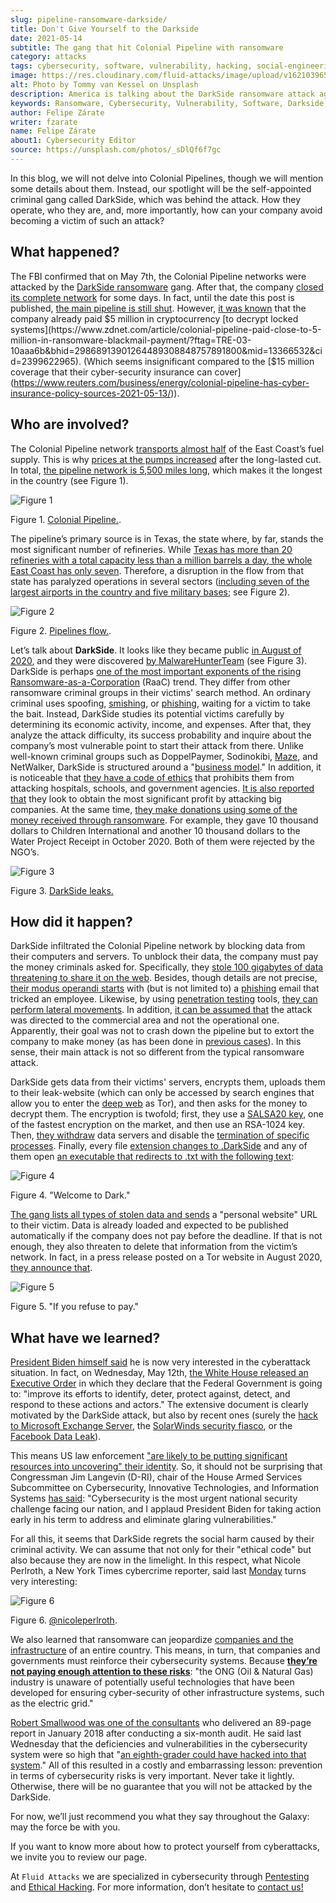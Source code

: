 ```yaml
---
slug: pipeline-ransomware-darkside/
title: Don't Give Yourself to the Darkside
date: 2021-05-14
subtitle: The gang that hit Colonial Pipeline with ransomware
category: attacks
tags: cybersecurity, software, vulnerability, hacking, social-engineering, risk
image: https://res.cloudinary.com/fluid-attacks/image/upload/v1621039654/blog/pipeline-ransomware-darkside/cover_cyypaa.webp
alt: Photo by Tommy van Kessel on Unsplash
description: America is talking about the DarkSide ransomware attack against Colonial Pipeline, one of the largest USA pipeline companies. Here is what we know about it.
keywords: Ransomware, Cybersecurity, Vulnerability, Software, Darkside, Colonial Pipeline, Ethical Hacking, Pentesting
author: Felipe Zárate
writer: fzarate
name: Felipe Zárate
about1: Cybersecurity Editor
source: https://unsplash.com/photos/_sDlQf6f7gc
---
```


In this blog, we will not delve into Colonial Pipelines, though we will
mention some details about them. Instead, our spotlight will be the
self-appointed criminal gang called DarkSide, which was behind the
attack. How they operate, who they are, and, more importantly, how can
your company avoid becoming a victim of such an attack?

## What happened?

The FBI confirmed that on May 7th, the Colonial Pipeline networks were
attacked by the [DarkSide
ransomware](https://www.fbi.gov/news/pressrel/press-releases/fbi-statement-on-compromise-of-colonial-pipeline-networks)
gang. After that, the company [closed its complete
network](https://www.reuters.com/technology/fireeye-shares-jump-after-pipeline-cyberattack-2021-05-10/)
for some days. In fact, until the date this post is published, [the main
pipeline is still
shut](https://www.usatoday.com/story/news/nation/2021/05/12/colonial-pipeline-hack-shutdown-gas-outages-refuel/5065013001/).
However, [it was
known](https://www.bloomberg.com/news/articles/2021-05-13/colonial-pipeline-paid-hackers-nearly-5-million-in-ransom)
that the company already paid $5 million in cryptocurrency [to decrypt
locked
systems](https://www.zdnet.com/article/colonial-pipeline-paid-close-to-5-million-in-ransomware-blackmail-payment/?ftag=TRE-03-10aaa6b&bhid=29868913901264489308848757891800&mid=13366532&cid=2399622965).
(Which seems insignificant compared to the [$15 million coverage that
their cyber-security insurance can
cover](https://www.reuters.com/business/energy/colonial-pipeline-has-cyber-insurance-policy-sources-2021-05-13/)).

## Who are involved?

The Colonial Pipeline network [transports almost
half](https://www.bbc.com/news/technology-57063636) of the East Coast’s
fuel supply. This is why [prices at the pumps
increased](https://www.cbsnews.com/news/colonial-pipeline-resumes-operations-cyberattack/)
after the long-lasted cut. In total, [the pipeline network is 5,500
miles
long](https://www.wsj.com/articles/why-the-colonial-pipeline-shutdown-is-causing-gasoline-shortages-11620898203),
which makes it the longest in the country (see Figure 1).

<div class="imgblock">

![Figure 1](https://res.cloudinary.com/fluid-attacks/image/upload/v1621039653/blog/pipeline-ransomware-darkside/image1_xfinzi.webp)

<div class="title">

Figure 1. [Colonial
Pipeline.](https://www.wsj.com/articles/why-the-colonial-pipeline-shutdown-is-causing-gasoline-shortages-11620898203).

</div>

</div>

The pipeline’s primary source is in Texas, the state where, by far,
stands the most significant number of refineries. While [Texas has more
than 20 refineries with a total capacity less than a million barrels a
day, the whole East Coast has only
seven](https://www.wsj.com/articles/why-the-colonial-pipeline-shutdown-is-causing-gasoline-shortages-11620898203#:~:text=According%20to%20an%20Energy%20Department,a%20million%20barrels%20a%20day.).
Therefore, a disruption in the flow from that state has paralyzed
operations in several sectors ([including seven of the largest airports
in the country and five military
bases](https://www.reuters.com/business/energy/us-govt-top-fuel-supplier-work-secure-pipelines-closure-enters-4th-day-2021-05-10/);
see Figure 2).

<div class="imgblock">

![Figure 2](https://res.cloudinary.com/fluid-attacks/image/upload/v1621039652/blog/pipeline-ransomware-darkside/image2_myicaj.webp)

<div class="title">

Figure 2. [Pipelines
flow.](https://www.reuters.com/business/energy/us-govt-top-fuel-supplier-work-secure-pipelines-closure-enters-4th-day-2021-05-10/).

</div>

</div>

Let’s talk about **DarkSide**. It looks like they became public [in
August
of 2020](https://www.bleepingcomputer.com/news/security/darkside-new-targeted-ransomware-demands-million-dollar-ransoms/),
and they were discovered [by
MalwareHunterTeam](https://heimdalsecurity.com/blog/what-is-darkside-ransomware/)
(see Figure 3). DarkSide is perhaps [one of the most important exponents
of the rising
Ransomware-as-a-Corporation](https://www.digitalshadows.com/blog-and-research/darkside-the-new-ransomware-group-behind-highly-targeted-attacks/)
(RaaC) trend. They differ from other ransomware criminal groups in their
victims' search method. An ordinary criminal uses spoofing,
[smishing](../smishing/), or [phishing](../phishing/), waiting for a
victim to take the bait. Instead, DarkSide studies its potential victims
carefully by determining its economic activity, income, and expenses.
After that, they analyze the attack difficulty, its success probability
and inquire about the company’s most vulnerable point to start their
attack from there. Unlike well-known criminal groups such as
DoppelPaymer, Sodinokibi,
[Maze](https://statescoop.com/maze-ransomware-attackers-leak-data-stolen-from-suburban-washington-schools/),
and NetWalker, DarkSide is structured around a "[business
model](https://www.cnbc.com/2021/05/10/hacking-group-darkside-reportedly-responsible-for-colonial-pipeline-shutdown.html)."
In addition, it is noticeable that [they have a code of
ethics](https://www.cybereason.com/blog/cybereason-vs-darkside-ransomware)
that prohibits them from attacking hospitals, schools, and government
agencies. [It is also reported
that](https://www.bbc.com/news/technology-54591761) they look to obtain
the most significant profit by attacking big companies. At the same
time, [they make donations using some of the money received through
ransomware](https://www.bbc.com/news/technology-54591761). For example,
they gave 10 thousand dollars to Children International and another 10
thousand dollars to the Water Project Receipt in October 2020. Both of
them were rejected by the NGO’s.

<div class="imgblock">

![Figure 3](https://res.cloudinary.com/fluid-attacks/image/upload/v1621039653/blog/pipeline-ransomware-darkside/image3_cqph45.webp)

<div class="title">

Figure 3. [DarkSide
leaks.](https://www.bloomberg.com/news/articles/2021-05-12/darkside-hackers-mint-money-with-ransomware-franchise)

</div>

</div>

## How did it happen?

DarkSide infiltrated the Colonial Pipeline network by blocking data from
their computers and servers. To unblock their data, the company must pay
the money criminals asked for. Specifically, they [stole 100 gigabytes
of data threatening to share it on the
web](https://www.bloomberg.com/news/articles/2021-05-09/colonial-hackers-stole-data-thursday-ahead-of-pipeline-shutdown).
Besides, though details are not precise, [their modus operandi
starts](https://www.trendmicro.com/en_us/research/21/e/what-we-know-about-darkside-ransomware-and-the-us-pipeline-attac.html)
with (but is not limited to) a [phishing](../phishing/) email that
tricked an employee. Likewise, by using [penetration
testing](../importance-pentesting/) tools, [they can perform lateral
movements](https://www.csoonline.com/article/3618688/darkside-ransomware-explained-how-it-works-and-who-is-behind-it.html?upd=1620908660505).
In addition, [it can be assumed
that](https://www.nytimes.com/2021/05/10/us/politics/pipeline-hack-darkside.html)
the attack was directed to the commercial area and not the operational
one. Apparently, their goal was not to crash down the pipeline but to
extort the company to make money (as has been done in [previous
cases](https://www.zdnet.com/article/darkside-the-ransomware-group-responsible-for-colonial-pipeline-cyberattack-explained/)).
In this sense, their main attack is not so different from the typical
ransomware attack.

DarkSide gets data from their victims' servers, encrypts them, uploads
them to their leak-website (which can only be accessed by search engines
that allow you to enter the [deep web](../dark-web/) as Tor), and then
asks for the money to decrypt them. The encryption is twofold; first,
they use a [SALSA20
key](https://www.mcafee.com/enterprise/en-us/threat-center/threat-landscape-dashboard/ransomware-details.darkside-ransomware.html),
one of the fastest encryption on the market, and then use an RSA-1024
key. Then, [they
withdraw](https://www.bleepingcomputer.com/news/security/darkside-new-targeted-ransomware-demands-million-dollar-ransoms/)
data servers and disable the [termination of specific
processes](https://github.com/k-vitali/Malware-Misc-RE/blob/master/2020-08-21-crime_darkside_ransomware.vk.notes.raw).
Finally, every file [extension changes to
.DarkSide](https://heimdalsecurity.com/blog/what-is-darkside-ransomware/)
and any of them open [an executable that redirects to .txt with the
following
text](https://www.pcrisk.com/removal-guides/18504-darkside-ransomware):

<div class="imgblock">

![Figure 4](https://res.cloudinary.com/fluid-attacks/image/upload/v1621039652/blog/pipeline-ransomware-darkside/image4_syrgzj.webp)

<div class="title">

Figure 4. "Welcome to Dark."

</div>

</div>

[The gang lists all types of stolen data and
sends](https://malwarewarrior.com/how-to-remove-darkside-ransomware-and-decrypt-darkside-files/)
a "personal website" URL to their victim. Data is already loaded and
expected to be published automatically if the company does not pay
before the deadline. If that is not enough, they also threaten to delete
that information from the victim’s network. In fact, in a press release
posted on a Tor website in August 2020, [they announce
that](https://www.digitalshadows.com/blog-and-research/darkside-the-new-ransomware-group-behind-highly-targeted-attacks/).

<div class="imgblock">

![Figure 5](https://res.cloudinary.com/fluid-attacks/image/upload/v1621039652/blog/pipeline-ransomware-darkside/image5_vxa4nd.webp)

<div class="title">

Figure 5. "If you refuse to pay."

</div>

</div>

## What have we learned?

[President Biden himself
said](https://edition.cnn.com/videos/politics/2021/05/10/colonial-pipeline-white-house-biden-sot-vpx.cnn/video/playlists/this-week-in-politics/)
he is now very interested in the cyberattack situation. In fact, on
Wednesday, May 12th, [the White House released an Executive
Order](https://www.whitehouse.gov/briefing-room/presidential-actions/2021/05/12/executive-order-on-improving-the-nations-cybersecurity/)
in which they declare that the Federal Government is going to: "improve
its efforts to identify, deter, protect against, detect, and respond to
these actions and actors." The extensive document is clearly motivated
by the DarkSide attack, but also by recent ones (surely the [hack to
Microsoft Exchange Server](../exchange-server-hack/), the [SolarWinds
security fiasco](../solarwinds-attack/), or the [Facebook Data
Leak](../facebook-data-leak/)).

This means US law enforcement ["are likely to be putting significant
resources into uncovering" their
identity](https://grahamcluley.com/darkside-ransomware-gang-fear/). So,
it should not be surprising that Congressman Jim Langevin (D-RI), chair
of the House Armed Services Subcommittee on Cybersecurity, Innovative
Technologies, and Information Systems [has
said](https://langevin.house.gov/press-release/langevin-praises-sweeping-biden-executive-actions-cybersecurity):
"Cybersecurity is the most urgent national security challenge facing our
nation, and I applaud President Biden for taking action early in his
term to address and eliminate glaring vulnerabilities."

For all this, it seems that DarkSide regrets the social harm caused by
their criminal activity. We can assume that not only for their "ethical
code" but also because they are now in the limelight. In this respect,
what Nicole Perlroth, a New York Times cybercrime reporter, said last
[Monday](https://twitter.com/nicoleperlroth/status/1391794316507418624?s=20)
turns very interesting:

<div class="imgblock">

![Figure 6](https://res.cloudinary.com/fluid-attacks/image/upload/v1621039653/blog/pipeline-ransomware-darkside/image6_bsbosm.webp)

<div class="title">

Figure 6. [@nicoleperlroth](https://twitter.com/nicoleperlroth).

</div>

</div>

We also learned that ransomware can jeopardize [companies and the
infrastructure](https://www.zdnet.com/article/colonial-pipeline-ransomware-attack-everything-you-need-to-know/)
of an entire country. This means, in turn, that companies and
governments must reinforce their cybersecurity systems. Because
[**they’re not paying enough attention to these
risks**](https://www.osti.gov/biblio/1602649): "the ONG (Oil & Natural
Gas) industry is unaware of potentially useful technologies that have
been developed for ensuring cyber-security of other infrastructure
systems, such as the electric grid."

[Robert Smallwood was one of the
consultants](https://www.secureworldexpo.com/industry-news/colonial-pipeline-poor-cybersecurity)
who delivered an 89-page report in January 2018 after conducting a
six-month audit. He said last Wednesday that the deficiencies and
vulnerabilities in the cybersecurity system were so high that "[an
eighth-grader could have hacked into that
system](https://apnews.com/article/va-state-wire-technology-business-1f06c091c492c1630471d29a9cf6529d)."
All of this resulted in a costly and embarrassing lesson: prevention in
terms of cybersecurity risks is very important. Never take it lightly.
Otherwise, there will be no guarantee that you will not be attacked by
the DarkSide.

For now, we’ll just recommend you what they say throughout the Galaxy:
may the force be with you.

If you want to know more about how to protect yourself from
cyberattacks, we invite you to review our page.

At `Fluid Attacks` we are specialized in cybersecurity through
[Pentesting](../../solutions/penetration-testing/) and [Ethical
Hacking](../../solutions/ethical-hacking/).
For more information, don’t hesitate to [contact
us\!](../../contact-us/)
